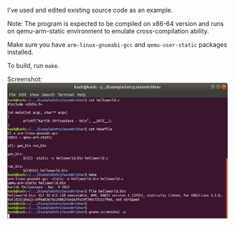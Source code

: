 I've used and edited existing source code as an example.

Note: The program is expected to be compiled on x86-64 version and runs on qemu-arm-static environment to emulate cross-compilation ability.

Make sure you have `arm-linux-gnueabi-gcc` and `qemu-user-static` packages installed.

To build, run `make`.

Screenshot:
![Alt text](screenshot.png?raw=true "")
